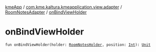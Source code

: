 [kmeApp](../../index.md) / [com.kme.kaltura.kmeapplication.view.adapter](../index.md) / [RoomNotesAdapter](index.md) / [onBindViewHolder](./on-bind-view-holder.md)

# onBindViewHolder

`fun onBindViewHolder(holder: `[`RoomNotesHolder`](-room-notes-holder/index.md)`, position: `[`Int`](https://kotlinlang.org/api/latest/jvm/stdlib/kotlin/-int/index.html)`): `[`Unit`](https://kotlinlang.org/api/latest/jvm/stdlib/kotlin/-unit/index.html)